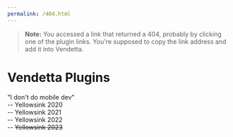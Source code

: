 ```yaml
---
permalink: /404.html
---
```

> **Note:** You accessed a link that returned a 404, probably by clicking one of the plugin links. You're supposed to copy the link address and add it into Vendetta.

# Vendetta Plugins

"I don't do mobile dev"  
 -- Yellowsink 2020  
 -- Yellowsink 2021  
 -- Yellowsink 2022  
 -- ~~Yellowsink 2023~~

